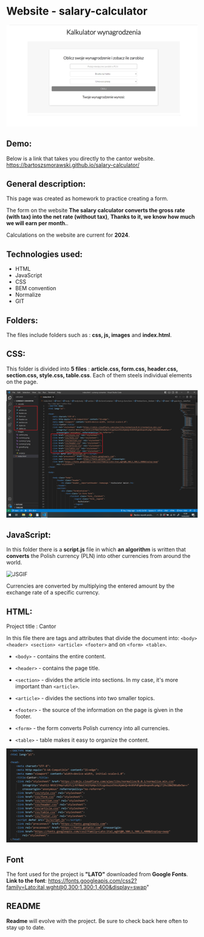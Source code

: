 # Website - salary-calculator

![salary-calculator](https://raw.githubusercontent.com/bartoszsmorawski/salary-calculator/main/image/salary-calculator.png)

## Demo:
Below is a link that takes you directly to the cantor website.
https://bartoszsmorawski.github.io/salary-calculator/


##   General description:
This page was created as homework to practice creating a form.
  
The form on the website **The salary calculator converts the gross rate (with tax) into the net rate (without tax)**, **Thanks to it, we know how much we will earn per month.**.

Calculations on the website are current for **2024**.


##   Technologies used:

- HTML
- JavaScript
- CSS
- BEM convention
- Normalize
- GIT


## Folders:

  The files include folders such as : **css, js, images** and **index.html**.

## CSS:

This folder is divided into **5 files** : **article.css, form.css, header.css, section.css, style.css, table.css**. Each of them steels individual elements on the page.

![CSS](https://raw.githubusercontent.com/bartoszsmorawski/currency-converter/0e2f122b762dee6936cc625c7b7e674d12bf55b4/images/css%20screen.png)

## JavaScript:

In this folder there is a **script.js** file in which **an algorithm** is written that **converts** the Polish currency (PLN) into other currencies from around the world.

![JSGIF](https://media.giphy.com/media/v1.Y2lkPTc5MGI3NjExMjk5YzE4NzA5OGNiYjc2NzBjODZkMGI2NzllN2UwNmY1ZmMwODVjNyZjdD1n/Q2M2nOcIseC29wVuZB/giphy.gif)

Currencies are converted by multiplying the entered amount by the exchange rate of a specific currency.


## HTML:

Project title : Cantor

In this file there are tags and attributes that divide the document into:
`<body> <header> <section> <article> <footer>` and on `<form> <table>`.

- `<body>` - contains the entire content.

- `<header>` - contains the page title.

- `<section>` - divides the article into sections. In my case, it's more important than `<article>`.

- `<article>` - divides the sections into two smaller topics.

- `<footer>` - the source of the information on the page is given in the footer.

- `<form>` - the form converts Polish currency into all currencies.

- `<table>`  - table makes it easy to organize the content.

![JS](https://raw.githubusercontent.com/bartoszsmorawski/currency-converter/0e2f122b762dee6936cc625c7b7e674d12bf55b4/images/html%20screen.png)

## Font

The font used for the project is **"LATO"** downloaded from **Google Fonts**.
**Link to the font**: https://fonts.googleapis.com/css2?family=Lato:ital,wght@0,300;1,300;1,400&display=swap"

## README

**Readme** will evolve with the project. Be sure to check back here often to stay up to date.
